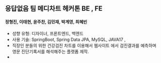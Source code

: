 ## 응답없음 팀 메디차트 헤커톤 BE , FE

#### 정형진, 이태현, 윤주찬, 김민재, 박계영, 최혜빈

- 성향 유형: 디자이너, 프론트엔드, 백엔드
- 사용 기술: SpringBoot, Spring Data JPA, MySQL, JAVA17 ,
- 직장인 분들의 위한 건강검진 차트를 이용해서 웹사이트 에서 검진결과를 예측하며 영문 진단기록서를 해석해주는 플랫폼 제작.
-
